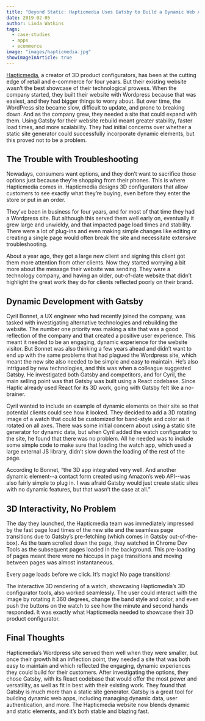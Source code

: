```yaml
---
title: "Beyond Static: Hapticmedia Uses Gatsby to Build a Dynamic Web App"
date: 2019-02-05
author: Linda Watkins
tags:
  - case-studies
  - apps
  - ecommerce
image: "images/hapticmedia.jpg"
showImageInArticle: true
---
```


[Hapticmedia](https://hapticmedia.fr/en/), a creator of 3D product configurators, has been at the cutting edge of retail and e-commerce for four years. But their existing website wasn’t the best showcase of their technological prowess. When the company started, they built their website with Wordpress because that was easiest, and they had bigger things to worry about. But over time, the WordPress site became slow, difficult to update, and prone to breaking down. And as the company grew, they needed a site that could expand with them. Using Gatsby for their website rebuild meant greater stability, faster load times, and more scalability. They had initial concerns over whether a static site generator could successfully incorporate dynamic elements, but this proved not to be a problem.

## The Trouble with Troubleshooting

Nowadays, consumers want options, and they don’t want to sacrifice those options just because they’re shopping from their phones. This is where Hapticmedia comes in. Hapticmedia designs 3D configurators that allow customers to see exactly what they’re buying, even before they enter the store or put in an order.

They’ve been in business for four years, and for most of that time they had a Wordpress site. But although this served them well early on, eventually it grew large and unwieldy, and that impacted page load times and stability. There were a lot of plug-ins and even making simple changes like editing or creating a single page would often break the site and necessitate extensive troubleshooting.

About a year ago, they got a large new client and signing this client got them more attention from other clients. Now they started worrying a bit more about the message their website was sending. They were a technology company, and having an older, out-of-date website that didn’t highlight the great work they do for clients reflected poorly on their brand.

## Dynamic Development with Gatsby

Cyril Bonnet, a UX engineer who had recently joined the company, was tasked with investigating alternative technologies and rebuilding the website. The number one priority was making a site that was a good reflection of the company and that created a positive user experience. This meant it needed to be an engaging, dynamic experience for the website visitor. But Bonnet was also thinking a few years ahead and didn’t want to end up with the same problems that had plagued the Wordpress site, which meant the new site also needed to be simple and easy to maintain. He’s also intrigued by new technologies, and this was when a colleague suggested Gatsby. He investigated both Gatsby and competitors, and for Cyril, the main selling point was that Gatsby was built using a React codebase. Since Haptic already used React for its 3D work, going with Gatsby felt like a no-brainer.

Cyril wanted to include an example of dynamic elements on their site so that potential clients could see how it looked. They decided to add a 3D rotating image of a watch that could be customized for band-style and color as it rotated on all axes. There was some initial concern about using a static site generator for dynamic data, but when Cyril added the watch configurator to the site, he found that there was no problem. All he needed was to include some simple code to make sure that loading the watch app, which used a large external JS library, didn’t slow down the loading of the rest of the page.

According to Bonnet, “the 3D app integrated very well. And another dynamic element--a contact form created using Amazon’s web API--was also fairly simple to plug in. I was afraid Gatsby would just create static sites with no dynamic features, but that wasn’t the case at all.”

## 3D Interactivity, No Problem

The day they launched, the Hapticmedia team was immediately impressed by the fast page load times of the new site and the seamless page transitions due to Gatsby’s pre-fetching (which comes in Gatsby out-of-the-box). As the team scrolled down the page, they watched in Chrome Dev Tools as the subsequent pages loaded in the background. This pre-loading of pages meant there were no hiccups in page transitions and moving between pages was almost instantaneous.

<Pullquote>Every page loads before we click. It’s magic! No page transitions!</Pullquote>

The interactive 3D rendering of a watch, showcasing Hapticmedia’s 3D configurator tools, also worked seamlessly. The user could interact with the image by rotating it 360 degrees, change the band style and color, and even push the buttons on the watch to see how the minute and second hands responded. It was exactly what Hapticmedia needed to showcase their 3D product configurator.

## Final Thoughts

Hapticmedia’s Wordpress site served them well when they were smaller, but once their growth hit an inflection point, they needed a site that was both easy to maintain and which reflected the engaging, dynamic experiences they could build for their customers. After investigating the options, they chose Gatsby, with its React codebase that would offer the most power and versatility, as well as fit in best with their existing work. They found that Gatsby is much more than a static site generator. Gatsby is a great tool for building dynamic web apps, including managing dynamic data, user authentication, and more. The Hapticmedia website now blends dynamic and static elements, and it’s both stable and blazing fast.

